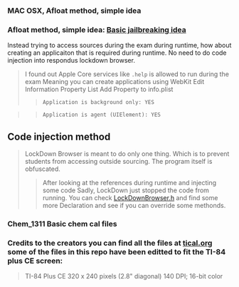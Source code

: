 ### MAC OSX, Afloat method, simple idea

### Afloat method, simple idea: [Basic jailbreaking idea](https://github.com/Flipboard/FLEX)
Instead trying to  access sources during the exam during runtime, how about creating an applicaiton that is required during 
runtime. No need to do code injection into respondus lockdown browser. 
> I found out Apple Core services like `.help` is allowed to run during the exam
> Meaning you can create applications using WebKit 
> Edit Information Property List
> Add Property to info.plist 
>> `Application is background only: YES`

>> `Application is agent (UIElement): YES`

## Code injection method 
> LockDown Browser is meant to do only one thing. 
> Which is to prevent students from accessing outside sourcing. The program itself is obfuscated. 
>> After looking at the references during runtime and injecting some code
>> Sadly, LockDown just stopped the code from running. 
>> You can check [LockDownBrowser.h](https://github.com/cdsetadmin/Chem_1311/blob/master/LockDownBrowser.h) and find some more Declaration and see if you can override some methonds.





### Chem_1311 Basic chem cal files 

### Credits to the creators you can find all the files at [tical.org](https://www.ticalc.org/) some of the files in this repo have been editted to fit the TI-84 plus CE screen:

> TI-84 Plus CE
> 320 x 240 pixels (2.8" diagonal)
> 140 DPI; 16-bit color 

